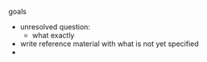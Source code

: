 goals

* unresolved question:
    * what exactly 
* write reference material with what is not yet specified
* 
